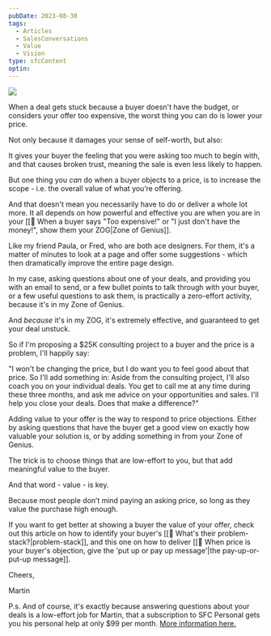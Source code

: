 ```yaml
---
pubDate: 2023-08-30
tags:
  - Articles
  - SalesConversations
  - Value
  - Vision
type: sfcContent
optin: 
---
```


![](Media/SalesFlowCoach.app_Too-expensive-don't-have-the-money_MartinStellar.jpg)

When a deal gets stuck because a buyer doesn't have the budget, or considers your offer too expensive, the worst thing you can do is lower your price.

Not only because it damages your sense of self-worth, but also:

It gives your buyer the feeling that you were asking too much to begin with, and that causes broken trust, meaning the sale is even less likely to happen.

But one thing you *can* do when a buyer objects to a price, is to increase the scope - i.e. the overall value of what you’re offering.

And that doesn't mean you necessarily have to do or deliver a whole lot more. It all depends on how powerful and effective you are when you are in your [[📄 When a buyer says "Too expensive!" or "I just don't have the money!", show them your ZOG|Zone of Genius]].

Like my friend Paula, or Fred, who are both ace designers. For them, it's a matter of minutes to look at a page and offer some suggestions - which then dramatically improve the entire page design.

In my case, asking questions about one of your deals, and providing you with an email to send, or a few bullet points to talk through with your buyer, or a few useful questions to ask them, is practically a zero-effort activity, because it's in my Zone of Genius.

And *because* it's in my ZOG, it's extremely effective, and guaranteed to get your deal unstuck.

So if I'm proposing a $25K consulting project to a buyer and the price is a problem, I'll happily say:

"I won't be changing the price, but I do want you to feel good about that price. So I'll add something in: Aside from the consulting project, I'll also coach you on your individual deals. You get to call me at any time during these three months, and ask me advice on your opportunities and sales. I'll help you close your deals. Does that make a difference?"

Adding value to your offer is the way to respond to price objections. Either by asking questions that have the buyer get a good view on exactly how valuable your solution is, or by adding something in from your Zone of Genius.

The trick is to choose things that are low-effort to you, but that add meaningful value to the buyer.

And that word - value - is key.

Because most people don’t mind paying an asking price, so long as they value the purchase high enough.

If you want to get better at showing a buyer the value of your offer, check out this article on how to identify your buyer's [[📄 What's their problem-stack?|problem-stack]], and this one on how to deliver [[📄 When price is your buyer's objection, give the 'put up or pay up message'|the pay-up-or-put-up message]].

Cheers, 

Martin

P.s. And of course, it's exactly because answering questions about your deals is a low-effort job for Martin, that a subscription to SFC Personal gets you his personal help at only $99 per month. [More information here.](https://personal.salesflowcoach.app/)